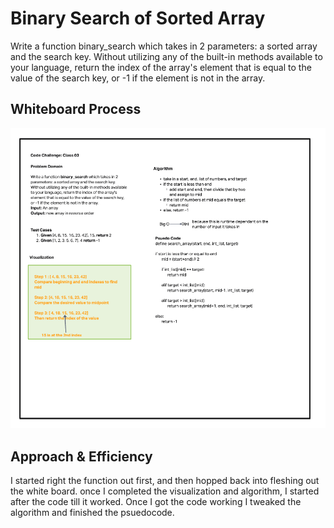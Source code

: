 # Binary Search of Sorted Array
<!-- Description of the challenge -->
Write a function binary_search which takes in 2 parameters: a sorted array and the search key. Without utilizing any of the built-in methods available to your language, return the index of the array's element that is equal to the value of the search key, or -1 if the element is not in the array.

## Whiteboard Process
<!-- Embedded whiteboard image -->
![array-binary-search](array-binary-search.png)

## Approach & Efficiency
<!-- What approach did you take? Discuss Why. What is the Big O space/time for this approach? -->

I started right the function out first, and then hopped back into fleshing out the white board.
once I completed the visualization and algorithm, I started after the code till it worked. Once I got the code working I tweaked the algorithm and finished the psuedocode.
